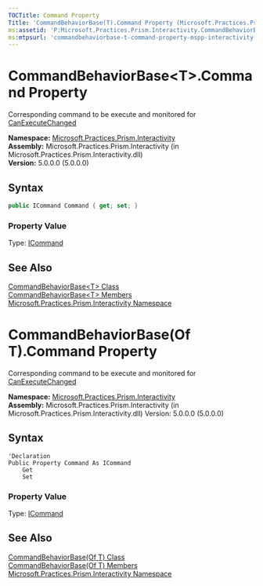 ```yaml
---
TOCTitle: Command Property
Title: 'CommandBehaviorBase(T).Command Property (Microsoft.Practices.Prism.Interactivity)'
ms:assetid: 'P:Microsoft.Practices.Prism.Interactivity.CommandBehaviorBase\`1.Command'
ms:mtpsurl: 'commandbehaviorbase-t-command-property-mspp-interactivity.md'
---
```


# CommandBehaviorBase&lt;T&gt;.Command Property

Corresponding command to be execute and monitored for [CanExecuteChanged](http://msdn.microsoft.com/en-us/library/ms523106)

**Namespace:** [Microsoft.Practices.Prism.Interactivity](/patterns-practices/reference/mspp-interactivity-namespace)  
**Assembly:** Microsoft.Practices.Prism.Interactivity (in Microsoft.Practices.Prism.Interactivity.dll)  
**Version:** 5.0.0.0 (5.0.0.0)

## Syntax

```C#  
public ICommand Command { get; set; }
```

### Property Value

Type: [ICommand](http://msdn.microsoft.com/en-us/library/ms616869)

## See Also

[CommandBehaviorBase&lt;T&gt; Class](/patterns-practices/reference/commandbehaviorbase-t-class-mspp-interactivity)  
[CommandBehaviorBase&lt;T&gt; Members](/patterns-practices/reference/commandbehaviorbase-t-members-mspp-interactivity)  
[Microsoft.Practices.Prism.Interactivity Namespace](/patterns-practices/reference/mspp-interactivity-namespace)  


# CommandBehaviorBase(Of T).Command Property

Corresponding command to be execute and monitored for [CanExecuteChanged](http://msdn.microsoft.com/en-us/library/ms523106)

**Namespace:** [Microsoft.Practices.Prism.Interactivity](/patterns-practices/reference/mspp-interactivity-namespace)  
**Assembly:** Microsoft.Practices.Prism.Interactivity (in Microsoft.Practices.Prism.Interactivity.dll) Version: 5.0.0.0 (5.0.0.0)

## Syntax

```VB  
'Declaration
Public Property Command As ICommand
	Get
	Set
```

### Property Value

Type: [ICommand](http://msdn.microsoft.com/en-us/library/ms616869)

## See Also

[CommandBehaviorBase(Of T) Class](/patterns-practices/reference/commandbehaviorbase-t-class-mspp-interactivity)  
[CommandBehaviorBase(Of T) Members](/patterns-practices/reference/commandbehaviorbase-t-members-mspp-interactivity)  
[Microsoft.Practices.Prism.Interactivity Namespace](/patterns-practices/reference/mspp-interactivity-namespace)